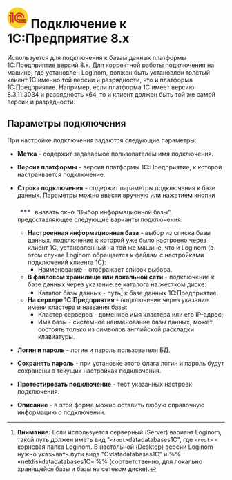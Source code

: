 # ![](../../../media/app/icons/vendors/1cv8connection.svg) Подключение к 1C:Предприятие 8.x

Используется для подключения к базам данных платформы 1С:Предприятие версий 8.x. Для корректной работы подключения на машине, где установлен Loginom, должен быть установлен толстый клиент 1С именно той версии и разрядности, что и платформа 1С:Предприятие. Например, если платформа 1С имеет версию 8.3.11.3034 и разрядность x64, то и клиент должен быть той же самой версии и разрядности.

## Параметры подключения

При настройке подключения задаются следующие параметры:

* **Метка** - содержит задаваемое пользователем имя подключения.
* **Версия платформы** - версия платформы 1С:Предприятие, к которой настраивается подключение.
* **Строка подключения** - содержит параметры подключения к базе данных. Параметры можно ввести вручную или нажатием кнопки ![](../../../media/app/icons/toolbar-18/browse.svg) вызвать окно "Выбор информационной базы", предоставляющее следующие варианты подключения:
  * **Настроенная информационная база** - выбор из списка базы данных, подключение к которой уже было настроено через клиент 1С, установленный на той же машине, что и Loginom (в этом случае Loginom обращается к файлам с настройками подключений клиента 1С):
    * Наименование - отображает список выбора.
  * **В файловом хранилище или локальной сети** - подключение к базе данных через указание ее каталога на жестком диске:
    * Каталог базы данных - путь[^1] к базе данных 1С:Предприятие. 
  * **На сервере 1С:Предприятия** - подключение через указание имени кластера и названия базы:
    * Кластер серверов - доменное имя кластера или его IP-адрес;
    * Имя базы - системное наименование базы данных, может состоять только из символов английской раскладки клавиатуры.

* **Логин и пароль** - логин и пароль пользователя БД.

* **Сохранять пароль** - при установке этого флага логин и пароль будут сохранены в текущих настройках подключения.

* **Протестировать подключение** - тест указанных настроек подключения.

* **Описание** - в этой форме можно оставить любую справочную информацию о подключении.

[^1]: **Внимание:** Если используется серверный (Server) вариант Loginom, такой путь должен иметь вид "`<root>`datadatabases1C", где `<root>` - корневая папка Loginom. В настольной (Desktop) версии Loginom нужно указывать пути вида "C:datadatabases1C" и %% «netdiskdatadatabases1C» %% (соответственно, для локально хранящейся базы и базы на сетевом диске).